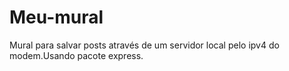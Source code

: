 # Meu-mural
Mural para salvar posts através de um servidor local pelo ipv4 do modem.Usando pacote express.
